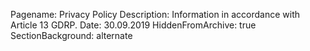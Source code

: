 Pagename: Privacy Policy
Description: Information in accordance with Article 13 GDRP.
Date: 30.09.2019
HiddenFromArchive: true
SectionBackground: alternate
